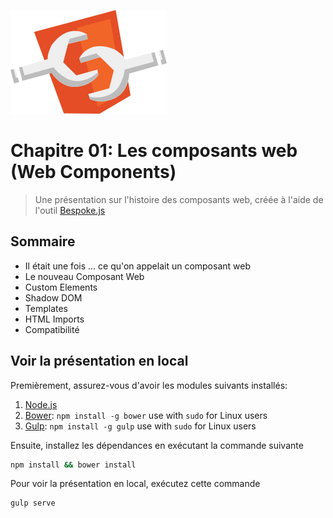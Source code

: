![](src/images/web-components.png)
# Chapitre 01: Les composants web (Web Components)
> Une présentation sur l'histoire des composants web, créée à l'aide de l'outil [Bespoke.js](http://markdalgleish.com/projects/bespoke.js)

## Sommaire
* Il était une fois ... ce qu'on appelait un composant web
* Le nouveau Composant Web
* Custom Elements
* Shadow DOM
* Templates
* HTML Imports
* Compatibilité

## Voir la présentation en local

Premièrement, assurez-vous d'avoir les modules suivants installés:

1. [Node.js](http://nodejs.org)
2. [Bower](http://bower.io): `npm install -g bower` use with `sudo` for Linux users
3. [Gulp](http://gulpjs.com): `npm install -g gulp` use with `sudo` for Linux users

Ensuite, installez les dépendances en exécutant la commande suivante

```sh
npm install && bower install
```

Pour voir la présentation en local, exécutez cette commande

```sh
gulp serve
```
